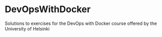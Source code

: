 # DevOpsWithDocker
Solutions to exercises for the DevOps with Docker course offered by the University of Helsinki
